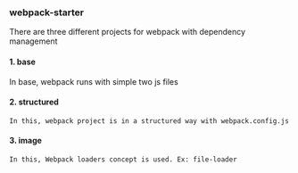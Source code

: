 ### webpack-starter

There are three different projects for webpack with dependency management

#### 1. base
   In base, webpack runs with simple two js files
   
#### 2. structured
    In this, webpack project is in a structured way with webpack.config.js
    
#### 3. image
    In this, Webpack loaders concept is used. Ex: file-loader
